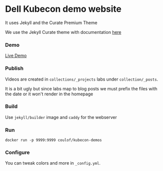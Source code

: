 # Dell Kubecon demo website

It uses Jekyll and the Curate Premium Theme

We use the Jekyll Curate theme with documentation [here](https://www.zerostatic.io/docs/jekyll-curate)

### Demo

[Live Demo](https://coulof.github.io/)

### Publish
Videos are created in `collections/_projects` labs under `collection/_posts`.

It is a bit ugly but since labs map to blog posts we must prefix the files with the date or it won't render in the homepage

### Build
Use `jekyll/builder` image and `caddy` for the webserver

### Run
```
docker run -p 9999:9999 coulof/kubecon-demos 
```
### Configure

You can tweak colors and more in `_config.yml`.